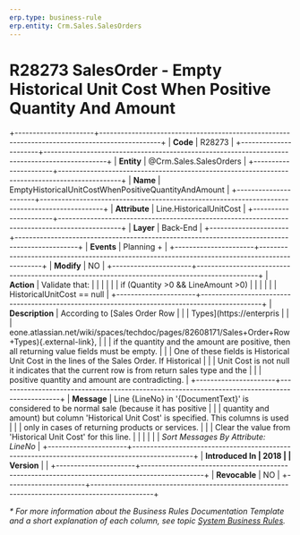```yaml
---
erp.type: business-rule
erp.entity: Crm.Sales.SalesOrders
---
```


# R28273 SalesOrder - Empty Historical Unit Cost When Positive Quantity And Amount
+----------------------+-----------------------------------------------------------------------------------------------+
| **Code**             | R28273                                                                                        |
+----------------------+-----------------------------------------------------------------------------------------------+
| **Entity**           | @Crm.Sales.SalesOrders                                                                        |
+----------------------+-----------------------------------------------------------------------------------------------+
| **Name**             | EmptyHistoricalUnitCostWhenPositiveQuantityAndAmount                                          |
+----------------------+-----------------------------------------------------------------------------------------------+
| **Attribute**        | Line.HistoricalUnitCost                                                                       |
+----------------------+-----------------------------------------------------------------------------------------------+
| **Layer**            | Back-End                                                                                      |
+----------------------+-----------------------------------------------------------------------------------------------+
| **Events**           | Planning +                                                                                    |
+----------------------+-----------------------------------------------------------------------------------------------+
| **Modify**           | NO                                                                                            |
+----------------------+-----------------------------------------------------------------------------------------------+
| **Action**           | Validate that:                                                                                |
|                      |                                                                                               |
|                      | if (Quantity \>0 && LineAmount \>0)                                                           |
|                      |                                                                                               |
|                      | HistoricalUnitCost == null                                                                    |
+----------------------+-----------------------------------------------------------------------------------------------+
| **Description**      | According to [Sales Order Row                                                                 |
|                      | Types](https://enterpris                                                                      |
|                      | eone.atlassian.net/wiki/spaces/techdoc/pages/82608171/Sales+Order+Row+Types){.external-link}, |
|                      | if the quantity and the amount are positive, then all returning value fields must be empty.   |
|                      | One of these fields is Historical Unit Cost in the lines of the Sales Order. If Historical    |
|                      | Unit Cost is not null it indicates that the current row is from return sales type and the     |
|                      | positive quantity and amount are contradicting.                                               |
+----------------------+-----------------------------------------------------------------------------------------------+
| **Message**          | Line {LineNo} in \'{DocumentText}\' is considered to be normal sale (because it has positive  |
|                      | quantity and amount) but column \'Historical Unit Cost\' is specified. This columns is used   |
|                      | only in cases of returning products or services.                                              |
|                      | Clear the value from \'Historical Unit Cost\' for this line.                                  |
|                      |                                                                                               |
|                      | *Sort Messages By Attribute: LineNo*                                                          |
+----------------------+-----------------------------------------------------------------------------------------------+
| **Introduced In      | 2018                                                                                          |
| Version**            |                                                                                               |
+----------------------+-----------------------------------------------------------------------------------------------+
| **Revocable**        | NO                                                                                            |
+----------------------+-----------------------------------------------------------------------------------------------+

*\* For more information about the Business Rules Documentation Template and a short explanation of each column, see
topic [System Business Rules](../templates/template-description-system-business-rules.md).*
